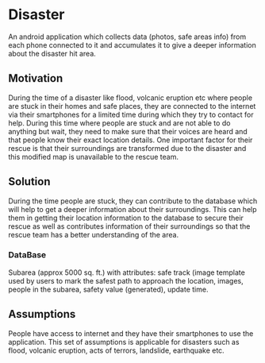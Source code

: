 # Disaster
An android application which collects data (photos, safe areas info) from each phone connected to it and accumulates it to give a deeper information about the disaster hit area.

## Motivation
During the time of a disaster like flood, volcanic eruption etc where people are stuck in their homes and safe places, they are connected to the internet via their smartphones for a limited time during which they try to contact for help. During this time where people are stuck and are not able to do anything but wait, they need to make sure that their voices are heard and that people know their exact location details. One important factor for their rescue is that their surroundings are transformed due to the disaster and this modified map is unavailable to the rescue team.

## Solution
During the time people are stuck, they can contribute to the database which will help to get a deeper information about their surroundings. This can help them in getting their location information to the database to secure their rescue as well as contributes information of their surroundings so that the rescue team has a better understanding of the area.

### DataBase
Subarea (approx 5000 sq. ft.) with attributes: safe track (image template used by users to mark the safest path to approach the location, images, people in the subarea, safety value (generated), update time.

## Assumptions
People have access to internet and they have their smartphones to use the application. This set of assumptions is applicable for disasters such as flood, volcanic eruption, acts of terrors, landslide, earthquake etc.
